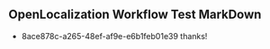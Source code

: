 ## OpenLocalization Workflow Test MarkDown

* 8ace878c-a265-48ef-af9e-e6b1feb01e39 
thanks!



<!--HONumber=Feb16_HO3-->

